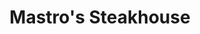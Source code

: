 ---
layout: place
title: "Mastro's Steakhouse"
permalink: /arizona/scottsdale/mastro-s-steakhouse.html
stateAbbr: AZ
stateName: Arizona
cityName: Scottsdale
place_id: ChIJQ-5FB7F3K4cRB9kOcZQQGBI
photos:
  - name: >-
      places/ChIJQ-5FB7F3K4cRB9kOcZQQGBI/photos/AeeoHcLgHOMPh7ZVslDQSYBYXQgkr8kSJROtu74TtcRWsN6QoPFA-TtXu93BlbCONlizr1Uf7a7aWS3tHQ66urDus5LLl5MzShoRNe0z7X4KnRuoP8ubAOX6VDeknZ3lLSxDUgfWjlkO77tPen6oi56uYXROd1RKiOCrQOIq7gLgSuV6swEG2K1y37E7TNGR1yYk_RmPKo6Py33uKbvbRlXMRF6Z5il8BeptIKrPZU9CeoOZW1PV7HqL4-DRfeTjJ_WavdfQT3mKvsA8_xYtwei5aD-zmAn9WlsVk4ViqhQl_63-DQ
    widthPx: 2048
    heightPx: 1152
    authorAttributions:
      - displayName: Mastro's Steakhouse
        uri: https://maps.google.com/maps/contrib/108129093012957581532
        photoUri: >-
          https://lh3.googleusercontent.com/a-/ALV-UjV7kczwbQrasT2nDz2XvhmhHKsBUAuLUzsB_i9zxcpZDcirD3s2=s100-p-k-no-mo
    flagContentUri: >-
      https://www.google.com/local/imagery/report/?cb_client=maps_api_places.places_api&image_key=!1e10!2sAF1QipM0Jk3EjSHrKSib-mVFSqw-9L4_9qXdUdFNl0_b&hl=en-US
    googleMapsUri: >-
      https://www.google.com/maps/place//data=!3m4!1e2!3m2!1sAF1QipM0Jk3EjSHrKSib-mVFSqw-9L4_9qXdUdFNl0_b!2e10!4m2!3m1!1s0x872b77b10745ee43:0x12181094710ed907
  - name: >-
      places/ChIJQ-5FB7F3K4cRB9kOcZQQGBI/photos/AeeoHcK8fYgl8k8ogLPeKzu1_dmmKbiRYsCyQInf1HC21ik1tCSQLho9k77aclW2VOdEI5mSjO_Ycx0ShtVuRe4uQa3ri5_0bamAhGyb1_2NhOkvrUpKusWaTc4JC6n37cGs0zPgrqw1ITvWg1mIyy9BiKR6xxINi3nI-WTBxU_xnyXUL_u5tpc1fsGIwgcOUb-yvTIomaOuFce304dGFgP9TFZNAAzKupX0waf0bOWUX7SCnaPDw7rHXmcaasd9223Uq0eRVWNALhQ6p2_hv-NjicjhEw2AF3GxJbgqNm9z25JuTi0rLFM6i3Rq5sBXQljKcPuhsOVBzEmoyCIwUb4kF1mrAjDfxiPmatZlISSRKCYkNXaLwx3v7uqyffklM-e_jeQTUNrpHQgrKGTu_GaqTQayNnjGFs_AwPE0cbeWRnE9WmOymW_ZGIE_ofq4LJP4
    widthPx: 4032
    heightPx: 3024
    authorAttributions:
      - displayName: B
        uri: https://maps.google.com/maps/contrib/104179655824886093683
        photoUri: >-
          https://lh3.googleusercontent.com/a/ACg8ocJUMSVRihtf5Wk4Hm0dGpu2x-FBJejc6NW_YSnQqecmEVdLydY=s100-p-k-no-mo
    flagContentUri: >-
      https://www.google.com/local/imagery/report/?cb_client=maps_api_places.places_api&image_key=!1e10!2sCIABIhADydERYRYkwWfk1FcAA1gR&hl=en-US
    googleMapsUri: >-
      https://www.google.com/maps/place//data=!3m4!1e2!3m2!1sCIABIhADydERYRYkwWfk1FcAA1gR!2e10!4m2!3m1!1s0x872b77b10745ee43:0x12181094710ed907
  - name: >-
      places/ChIJQ-5FB7F3K4cRB9kOcZQQGBI/photos/AeeoHcLnMXtKBAC-xTQ7t8eVQVRMsWYOT8R4bgYcopDxtvVJ3oRMhle0N7bbTMnN1lel2aArK0PPGBx0IcrMcuNq9ybwn7KFJDkWdFHAUfXVt6jqtQk_EUxwuI2iEqXGLt4zKFUkXwuR2dICo2dDSwEf9-KS6REt3dn9XO7kiLBARPEQrj3ytxdbjBpOOVinbP1L3DhmjNmb5_LGvyTqUVPAT1vofNNVv1nCBx3rQ4MwTaXaKIJnIj0L1_xfaGs77jx1hiiku5gCSfA5RaoBVWYEdgOc6n5kJbbP643KMLEp_P6ZKg
    widthPx: 1452
    heightPx: 968
    authorAttributions:
      - displayName: Mastro's Steakhouse
        uri: https://maps.google.com/maps/contrib/108129093012957581532
        photoUri: >-
          https://lh3.googleusercontent.com/a-/ALV-UjV7kczwbQrasT2nDz2XvhmhHKsBUAuLUzsB_i9zxcpZDcirD3s2=s100-p-k-no-mo
    flagContentUri: >-
      https://www.google.com/local/imagery/report/?cb_client=maps_api_places.places_api&image_key=!1e10!2sAF1QipO4oConrOICYV52bmBZQo-JTYNiZmL225v2bRE3&hl=en-US
    googleMapsUri: >-
      https://www.google.com/maps/place//data=!3m4!1e2!3m2!1sAF1QipO4oConrOICYV52bmBZQo-JTYNiZmL225v2bRE3!2e10!4m2!3m1!1s0x872b77b10745ee43:0x12181094710ed907
  - name: >-
      places/ChIJQ-5FB7F3K4cRB9kOcZQQGBI/photos/AeeoHcL3ZIRSD5ZhRulimXvYUrTy8xGDguX66WJq5Vu2xouNhY99iaKdqvmVBEgqWlc10xlz0-IJV_6t4UCp5K0gGejWTVrxQFqCrVeODtVAAdcLhtFUPwdl78iYk22O7gGrqNhynPppAUBu7HWBFxdL6lNbB7auMP5M9XHltcMTbdS6sCITyBQ6pkL9cO81KD0SOHj-82-BC8v45lIQIuDO4aZRpSLykkQQLMbS2uWrKbr1WXidfg0EBxLUVJJYSB9OUAnoPSfzVQ3ewnBzz9tdKKhq5aAS4mCDTxZw1-irF581f8WIWM_XyOQhtknWfEFNAl5skIQjt7Z5oQC6sE4JF2bqb3vOavs7FJClh3dt-zonEC9JUwipAd8DzQMrsgr1MoNvdV2vuLriqscOh0JIU6HBKh5hwhJzWXvAOKRH2dGwIWAT
    widthPx: 4000
    heightPx: 3000
    authorAttributions:
      - displayName: Kimberly Bowen
        uri: https://maps.google.com/maps/contrib/100623348943272935759
        photoUri: >-
          https://lh3.googleusercontent.com/a-/ALV-UjUwcWJeosnZ1CQNHPSYaU5DVkvuEih5QXIpKb7EZA-rg9u4sEageg=s100-p-k-no-mo
    flagContentUri: >-
      https://www.google.com/local/imagery/report/?cb_client=maps_api_places.places_api&image_key=!1e10!2sCIHM0ogKEICAgIDr9Zm50QE&hl=en-US
    googleMapsUri: >-
      https://www.google.com/maps/place//data=!3m4!1e2!3m2!1sCIHM0ogKEICAgIDr9Zm50QE!2e10!4m2!3m1!1s0x872b77b10745ee43:0x12181094710ed907
  - name: >-
      places/ChIJQ-5FB7F3K4cRB9kOcZQQGBI/photos/AeeoHcJLcSxcg8iflyMvMG6wV2k9G_WTuea5sCc0YsMoeGRsUDoJYAowkWl7jnfdpFXDwLFhqv_AcJeCwEwrdWQ6urO54g-hrpKDyejxe283Gvr4gTDG-NszQs_3JSmJ74Xm-6u_O0TDWbBgp61-YU4EwbsOhKj-Wn8Qqn_jkRJu2k09pSBIkq8nXrjoJ3peObWkTu9cxWJjvrA705KPGLeKSmLzVR1obyw50tempTiylB6_dDaptUD8ufZx7GKXySS7cPb13wjz2ONa82eJsSBt12m5qJkT5iMQ3eRwWbf8m3fUGXs8Ek5wnoulXI5TT91C_5WDlktfya0dGR8VcvWU5ORxlGFOxO-JtppAOuRH1MV0r5KtTzwyuSyfDToDXATns76OetLcEZufgU_ZlvOBSjIau1MkGUiL6U7YOCCoHLqJkMLEsVW-Gai2g1rnpg
    widthPx: 4032
    heightPx: 3024
    authorAttributions:
      - displayName: B
        uri: https://maps.google.com/maps/contrib/104179655824886093683
        photoUri: >-
          https://lh3.googleusercontent.com/a/ACg8ocJUMSVRihtf5Wk4Hm0dGpu2x-FBJejc6NW_YSnQqecmEVdLydY=s100-p-k-no-mo
    flagContentUri: >-
      https://www.google.com/local/imagery/report/?cb_client=maps_api_places.places_api&image_key=!1e10!2sCIABIhAA3ilW-xOk5Wfkz90AAZQ1&hl=en-US
    googleMapsUri: >-
      https://www.google.com/maps/place//data=!3m4!1e2!3m2!1sCIABIhAA3ilW-xOk5Wfkz90AAZQ1!2e10!4m2!3m1!1s0x872b77b10745ee43:0x12181094710ed907
  - name: >-
      places/ChIJQ-5FB7F3K4cRB9kOcZQQGBI/photos/AeeoHcKNEpZTYF44rw1Un14dHscdERuYhEOdsY-xSJocrdW4dUTw_QbuU-rWsv-jeI5peyaEX3bfcn2ueeUwovgZoug_O3eKNbu35Y6Sm6dZCly4Z636VMe3qKzqgY3Cp_1AJi8plbyA4RiNPPj6xeWOPDowWl07vytPwmVmyyLIKBTcSlO7asPkoCbwDns9_oCE4bxQVXQS0VEk6-KvQROfZp9pIQ2iaK14XQlRc1lXX9ZZDFxIa7XGO_ub1TSSfwg6G-_NNnt_zT7Ck7EvRstVXQXJ7i6n-6NRWqyg2foSNvgln505fbYr-zbPBDVpxKLV-gCmtRIB6lwWWsOSZ3AtJFqeNq7XBqcTmwnjBBJFJOzgWF58T3K1BiytuLa3l5veYQewRraoCedS_xFMdUR35J8g1FDe1QJ32RVXJzJT5mzQ6fk
    widthPx: 2337
    heightPx: 1868
    authorAttributions:
      - displayName: Greg H
        uri: https://maps.google.com/maps/contrib/112716499423943126803
        photoUri: >-
          https://lh3.googleusercontent.com/a-/ALV-UjXrUyqZX-kSWRdfYdLEAz7wNGHWDPljpQEAElUwfxX1OpmyPx5C=s100-p-k-no-mo
    flagContentUri: >-
      https://www.google.com/local/imagery/report/?cb_client=maps_api_places.places_api&image_key=!1e10!2sCIHM0ogKEICAgICj7L--yQE&hl=en-US
    googleMapsUri: >-
      https://www.google.com/maps/place//data=!3m4!1e2!3m2!1sCIHM0ogKEICAgICj7L--yQE!2e10!4m2!3m1!1s0x872b77b10745ee43:0x12181094710ed907
  - name: >-
      places/ChIJQ-5FB7F3K4cRB9kOcZQQGBI/photos/AeeoHcLSG5nKOGuGS6wgDQoptO8uvacj01gCzR36gbnhxG6L5Z55ik41jozclBpPaMF75sZTZDMUAvM7ZzAwK751j_PhrXbcq0MvCwCKCH1ebwHGqk-ZLfxdfkrqVvBUplBeQwtf63ej3UYriWS0Syw5kejd398rCB7f9Ay7Tw--Sd2x9m6kor_nTDVWuP3CHPohqnnt-ioEfhn0-8UsMAX4mtNJlukF-HXKDeBI93mZ8SobVyT6sIMHkt7qbrnWvFiFmFYOkDfTkBzzszBYQ7Tjr5Sq_Qsvn-ZO7y1_8MBfENGxE0Wut9HmiPxW6q3fhyiyM89d9QwTpuBn_1S3Q5DGbwkgNYnAC_LfgGZErdQ6q-2FmeNwJRIsWt0zaCB14qTMfesSAREnZN7v8AAysFDEfYyO8v7x24i7Z5GX5FIvWEqK00b0
    widthPx: 2992
    heightPx: 2992
    authorAttributions:
      - displayName: Nik Souris
        uri: https://maps.google.com/maps/contrib/114054611278839247160
        photoUri: >-
          https://lh3.googleusercontent.com/a-/ALV-UjV0Ts0pd6wCFyw7XDiclUCxosrEwmtWyNanw0VWGh2HuhlxBDw-yQ=s100-p-k-no-mo
    flagContentUri: >-
      https://www.google.com/local/imagery/report/?cb_client=maps_api_places.places_api&image_key=!1e10!2sCIHM0ogKEICAgICV39SI2wE&hl=en-US
    googleMapsUri: >-
      https://www.google.com/maps/place//data=!3m4!1e2!3m2!1sCIHM0ogKEICAgICV39SI2wE!2e10!4m2!3m1!1s0x872b77b10745ee43:0x12181094710ed907
  - name: >-
      places/ChIJQ-5FB7F3K4cRB9kOcZQQGBI/photos/AeeoHcIUP7yY4K-dszBJ1gw4dimKOOkkgbXKCxFFS_uNZrNldXaNB2jUPv5oQMr-IY_FW7dTSZ0AobzRGR_NZIaYX6yLmbtbuOQw5zbu4qTW9FsOeM6OeSGAseV6Nkmm6D9sl-seFaQbOdXfj8k8YUyqFjFu_L62EmT3EF0EBSEAeSj-eTVe79i_NXQG_f2KnbAhXEcitVyPSa_kOOdvtHwDPpIOG5RhE5Qmwa9aopCwlptd9srN8CeE3rpaTXbPH-m23enbtdk7bKJ7LerXhOv0cc755IpsAhMBMHV-b6PkuvNGGG7hSnVhYs9hG-EryTaaLp34NFjRlH4dQg4UfxtuKU5LHjfqmbTRY6IqwQUhDkdgB3DdL8YVX_BEG7NO5Z5CUNHxu2OavmPLr8OENSQbilyVZwQxlD0bfHJycsPKBuJ90Yra1210E7vO7VgOGac2
    widthPx: 2395
    heightPx: 2114
    authorAttributions:
      - displayName: B
        uri: https://maps.google.com/maps/contrib/104179655824886093683
        photoUri: >-
          https://lh3.googleusercontent.com/a/ACg8ocJUMSVRihtf5Wk4Hm0dGpu2x-FBJejc6NW_YSnQqecmEVdLydY=s100-p-k-no-mo
    flagContentUri: >-
      https://www.google.com/local/imagery/report/?cb_client=maps_api_places.places_api&image_key=!1e10!2sCIABIhADycKzawULlGfk1FcAB0Y-&hl=en-US
    googleMapsUri: >-
      https://www.google.com/maps/place//data=!3m4!1e2!3m2!1sCIABIhADycKzawULlGfk1FcAB0Y-!2e10!4m2!3m1!1s0x872b77b10745ee43:0x12181094710ed907
  - name: >-
      places/ChIJQ-5FB7F3K4cRB9kOcZQQGBI/photos/AeeoHcLqHvV0-irWfbiDYI3zGrZUhxGIeCvKETkiXtCUc4f8jeItyZW--Mw00HraZDP16d-RLW7QJAfspj_QkoOiT1VtwJNuWRvD3CF5NOIlZdgYgqsm46c9e-W36Bg1Rtg3pHCMID6HHW_jcRICUWXH3Z3VcQA0Djuw8mFc1_qQvdOlbNO9nnlEmCeIqz7_rXxtbFrpNHXOskV2CW02RVHWE1QX4Mu6BjM8lM35xIhXG7g2KYLIKfDdBIRpZfmtaszVXFZmHQTHkfowE0ertclj-6ydbS11U4umU6LU17hWeXfnw4gqN1rT33QMAAMuXYQoicBaCRimE9BxdEnK_oiDy33SsNaPC089VBu8DY6GTPAGkA6YzGyMBkdeFHVSMaRsqRcfFaEK7WMBNxrPqSAi4fis_kM5ONQRmnRduRFkBnU
    widthPx: 2775
    heightPx: 3700
    authorAttributions:
      - displayName: Peter Eskuche, AIA Eskuche Design Group
        uri: https://maps.google.com/maps/contrib/118304591440680947170
        photoUri: >-
          https://lh3.googleusercontent.com/a-/ALV-UjWWVWx19YJhz9QPzL5It-i7wws_QPzVUuhZ90sQaLrClGRPSjcrHA=s100-p-k-no-mo
    flagContentUri: >-
      https://www.google.com/local/imagery/report/?cb_client=maps_api_places.places_api&image_key=!1e10!2sCIHM0ogKEICAgICB7bvCLA&hl=en-US
    googleMapsUri: >-
      https://www.google.com/maps/place//data=!3m4!1e2!3m2!1sCIHM0ogKEICAgICB7bvCLA!2e10!4m2!3m1!1s0x872b77b10745ee43:0x12181094710ed907
  - name: >-
      places/ChIJQ-5FB7F3K4cRB9kOcZQQGBI/photos/AeeoHcIk-znuRUXhPkpCwJHR_HEAvUoump0tz-CAWTVZV00GDS88GPupjoHfEIJj9fAqhBRPDoLWNPt1Hux7eG8kxizwaQUnzA31J27CO_JXYwOlfbaB4cex1IkguSNLeNx0UzvO7ONCFGkJHozSrX944D9Z74d8a1BbFrWeWwtgo437Z-rZPZD5XQHY05TuKCAQCBT3HYIjJXjmtdIr4dUq2iK1QObAekDeWaWzrPlH2siUAiV4HUrq5dVpr2zaTM8JRXD_muYA0WuPIrlAopx3wZ84Puzsy6PBR6lqsOxt_Tqr9QaD8izvqozYhV8v6-LTavO2vNg5ZkMoYzICctR5qA3woJEmUNGRqO2G2xju8ShggRO6Dr_90TEVlKfXQbaL6LC7wxHpN0Q3ohvxHiC4_VZ302ltvnBcTMFdJCZz9fjCBg
    widthPx: 1600
    heightPx: 1200
    authorAttributions:
      - displayName: Laura BG
        uri: https://maps.google.com/maps/contrib/113875916907136554347
        photoUri: >-
          https://lh3.googleusercontent.com/a-/ALV-UjV8x2AiMXzgjJqTLd4HtjmYNpOFkvA7mvT5KVws_ItObejECaicjw=s100-p-k-no-mo
    flagContentUri: >-
      https://www.google.com/local/imagery/report/?cb_client=maps_api_places.places_api&image_key=!1e10!2sCIHM0ogKEICAgICZn_jAfw&hl=en-US
    googleMapsUri: >-
      https://www.google.com/maps/place//data=!3m4!1e2!3m2!1sCIHM0ogKEICAgICZn_jAfw!2e10!4m2!3m1!1s0x872b77b10745ee43:0x12181094710ed907
address: 8852 E Pinnacle Peak Rd, Scottsdale, AZ 85255, USA
street: 8852 E Pinnacle Peak Rd
city: Scottsdale
state: AZ
zip: '85255'
country: USA
neighborhood: La Mirada At Pinnacle Peak
latitude: '33.700875'
longitude: '-111.889698'
accessibility_options:
  wheelchairAccessibleParking: true
  wheelchairAccessibleEntrance: true
  wheelchairAccessibleRestroom: true
  wheelchairAccessibleSeating: true
business_status: OPERATIONAL
name: Mastro's Steakhouse
google_maps_links:
  directionsUri: >-
    https://www.google.com/maps/dir//''/data=!4m7!4m6!1m1!4e2!1m2!1m1!1s0x872b77b10745ee43:0x12181094710ed907!3e0
  placeUri: https://maps.google.com/?cid=1303810321861761287
  writeAReviewUri: >-
    https://www.google.com/maps/place//data=!4m3!3m2!1s0x872b77b10745ee43:0x12181094710ed907!12e1
  reviewsUri: >-
    https://www.google.com/maps/place//data=!4m4!3m3!1s0x872b77b10745ee43:0x12181094710ed907!9m1!1b1
  photosUri: >-
    https://www.google.com/maps/place//data=!4m3!3m2!1s0x872b77b10745ee43:0x12181094710ed907!10e5
primary_type: Fine Dining Restaurant
opening_hours:
  regular: null
  current: null
secondary_opening_hours:
  regular:
    weekdayDescriptions: null
    type: null
  current:
    weekdayDescriptions: null
    type: null
phone: null
price_level: null
price_range: null
rating: null
rating_count: 0
website: null
description: null
reviews: null
parking_options: null
payment_options: null
allow_dogs: null
curbside_pickup: null
delivery: null
dine_in: null
good_for_children: null
good_for_groups: null
good_for_sports: null
live_music: null
menu_for_children: null
outdoor_seating: null
reservable: null
restroom: null
serves_beer: null
serves_breakfast: null
serves_brunch: null
serves_cocktails: null
serves_coffee: null
serves_dinner: null
serves_dessert: null
serves_lunch: null
serves_vegetarian_food: null
serves_wine: null
takeout: null

---